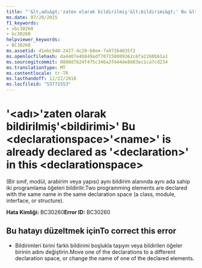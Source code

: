 ```yaml
---
title: "'&lt;adı&gt;'zaten olarak bildirilmiş'&lt;bildirimi&gt;' Bu &lt;declarationspace&gt;"
ms.date: 07/20/2015
f1_keywords:
- vbc30260
- bc30260
helpviewer_keywords:
- BC30260
ms.assetid: d1ebc940-2427-4c29-b8ee-7a97164035f2
ms.openlocfilehash: da4407e4b849adf707150009362c6fa2268b61a1
ms.sourcegitcommit: 0888d7b24f475c346a3f444de8d83ec1ca7cd234
ms.translationtype: MT
ms.contentlocale: tr-TR
ms.lasthandoff: 12/22/2018
ms.locfileid: "53771553"
---
```

# <a name="ltnamegt-is-already-declared-as-ltdeclarationgt-in-this-ltdeclarationspacegt"></a><span data-ttu-id="372d3-102">'&lt;adı&gt;'zaten olarak bildirilmiş'&lt;bildirimi&gt;' Bu &lt;declarationspace&gt;</span><span class="sxs-lookup"><span data-stu-id="372d3-102">'&lt;name&gt;' is already declared as '&lt;declaration&gt;' in this &lt;declarationspace&gt;</span></span>
<span data-ttu-id="372d3-103">(Bir sınıf, modül, arabirim veya yapısı) aynı bildirim alanında aynı ada sahip iki programlama öğeleri bildirilir.</span><span class="sxs-lookup"><span data-stu-id="372d3-103">Two programming elements are declared with the same name in the same declaration space (a class, module, interface, or structure).</span></span>  
  
 <span data-ttu-id="372d3-104">**Hata Kimliği:** BC30260</span><span class="sxs-lookup"><span data-stu-id="372d3-104">**Error ID:** BC30260</span></span>  
  
## <a name="to-correct-this-error"></a><span data-ttu-id="372d3-105">Bu hatayı düzeltmek için</span><span class="sxs-lookup"><span data-stu-id="372d3-105">To correct this error</span></span>  
  
-   <span data-ttu-id="372d3-106">Bildirimleri birini farklı bildirimi boşlukla taşıyın veya bildirilen öğeler birinin adını değiştirin.</span><span class="sxs-lookup"><span data-stu-id="372d3-106">Move one of the declarations to a different declaration space, or change the name of one of the declared elements.</span></span>